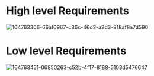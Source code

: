 # High level Requirements
![164763306-66af6967-c86c-46d2-a3d3-818af8a7d590](https://user-images.githubusercontent.com/101941045/165733586-39c0fce8-c062-47c6-bff6-4dba36ffa62a.png)

# Low level Requirements
![164763451-06850263-c52b-4f17-8188-5103d5476647](https://user-images.githubusercontent.com/101941045/165733783-c5f1434c-1d5e-4d66-9a51-f8d706ee439a.png)
